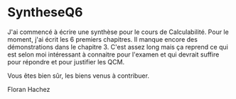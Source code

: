 SyntheseQ6
==========

J'ai commencé à écrire une synthèse pour le cours de Calculabilité.
Pour le moment, j'ai écrit les 6 premiers chapitres. 
Il manque encore des démonstrations dans le chapitre 3.
C'est assez long mais ça reprend ce qui est selon moi intéressant à connaitre
pour l'examen et qui devrait suffire pour répondre et pour justifier les QCM.

Vous êtes bien sûr, les biens venus à contribuer.

Floran Hachez
